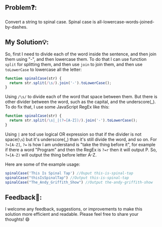 ## Problem❓:

Convert a string to spinal case. Spinal case is all-lowercase-words-joined-by-dashes.


## My Solution💡:

So, first I need to divide each of the word inside the sentence, and then join them using "-", and then lowercase them. To do that I can use function `split` for splitting them, and then use `join` to join them, and then use `toLowerCase` to lowercase all the letter:

```javascript
function spinalCase(str) {
  return str.split(/\s/).join('-').toLowerCase();
}
```

Using `/\s/` to divide each of the word that space between them. But there is other divider between the word, such as the capital, and the underscore(_). To do fix that, I use some JavaScript RegEx like this:

```javascript
function spinalCase(str) {
  return str.split(/\s|_|(?=[A-Z])/).join('-').toLowerCase();
}
```

Using `|` are tod use logical  OR expression so that if the divider is not space(`\s`) but it's  underscore(_) than it's still divide the word, and so on. For `?=[A-Z]`, `?=` is how I am understand is 
"take the thing before it", for example if there a word "Program" and then the RegEx is `?=r` then it will output P. So, `?=[A-Z)` will output the thing before letter A-Z.

Here are some of the example usage:

```javascript
spinalCase('This Is Spinal Tap') //Ouput this-is-spinal-tap
spinalCase("thisIsSpinalTap") //Output this-is-spinal-tap
spinalCase("The_Andy_Griffith_Show") //Output the-andy-griffith-show
```


## Feedback💬:

I welcome any feedback, suggestions, or improvements to make this solution more efficient and readable. Please feel free to share your thoughts! :smile:
